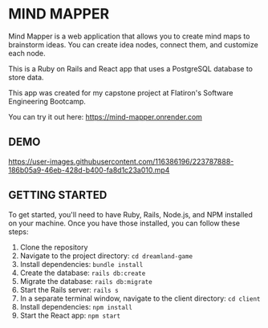 # MIND MAPPER

Mind Mapper is a web application that allows you to create mind maps to brainstorm ideas. You can create idea nodes, connect them, and customize each node.

This is a Ruby on Rails and React app that uses a PostgreSQL database to store data.

This app was created for my capstone project at Flatiron's Software Engineering Bootcamp.

You can try it out here: https://mind-mapper.onrender.com

## DEMO

https://user-images.githubusercontent.com/116386196/223787888-186b05a9-46eb-428d-b400-fa8d1c23a010.mp4

## GETTING STARTED

To get started, you'll need to have Ruby, Rails, Node.js, and NPM installed on your machine. Once you have those installed, you can follow these steps:

1. Clone the repository
2. Navigate to the project directory: `cd dreamland-game`
3. Install dependencies: `bundle install`
4. Create the database: `rails db:create`
5. Migrate the database: `rails db:migrate`
6. Start the Rails server: `rails s`
7. In a separate terminal window, navigate to the client directory: `cd client`
8. Install dependencies: `npm install`
9. Start the React app: `npm start`
